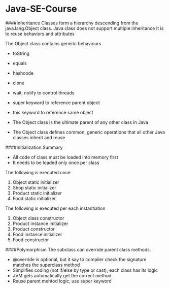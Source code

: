 # Java-SE-Course

####Inheritance
Classes form a hierarchy descending from the java.lang.Object class.
Java class does not support multiple inheritance
It is to reuse behaviors and attributes

The Object class contains generic behaviours
 - toString
 - equals
 - hashcode
 - clone
 - wait, notify to control threads
 
 - super keyword to reference parent object
 - this keyword to reference same object
 
  - The Object class is the ultimate parent of any other class in Java
  - The Object class defines common, generic operations that all other Java classes inherit and reuse

####Initialization Summary
 - All code of class must be loaded into memory first
 -  It needs to be loaded only once per class
 
The following is executed once
 1. Object static initializer
 2. Shop static initializer
 3. Product static initializer
 4. Food static initializer
 
 The following is executed per each instantiation
 1. Object class constructor
 2. Product instance initializer
 3. Product constructor
 4. Food instance initializer
 5. Food constructor
 
####Polymorphism
The subclass can override parent class methods.
 - @override is optional, but it say to compiler check the signature matches the superclass method
 - Simplifies coding (not if/else by type or cast), each class has its logic
 - JVM gets automatically get the correct method
 - Reuse parent mehtod logic, use super keyword